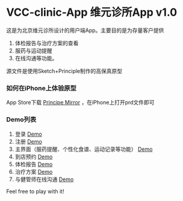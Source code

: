 # VCC-clinic-App 维元诊所App v1.0
这是为北京维元诊所设计的用户端App。主要目的是为存量客户提供
1. 体检报告与治疗方案的查看
2. 服药与运动提醒
3. 在线沟通等功能。


源文件是使用Sketch+Principle制作的高保真原型


### 如何在iPhone上体验原型
App Store下载 [Principe Mirror](https://itunes.apple.com/us/app/principle-mirror/id991911319?mt=8) ，在iPhone上打开prd文件即可

### Demo列表
1. 登录  [Demo](https://github.com/shawnyeung/VCC-clinic-App/blob/master/Demo/1-%E7%99%BB%E5%BD%95-login.gif)
2. 注册 [Demo](https://github.com/shawnyeung/VCC-clinic-App/blob/master/Demo/2-%E6%B3%A8%E5%86%8C-signup.gif)
3. 主界面（服药提醒、个性化食谱、运动记录等功能） [Demo](https://github.com/shawnyeung/VCC-clinic-App/blob/master/Demo/3-%E4%BB%8A%E6%97%A5-today.gif)
4. 到店预约 [Demo](https://github.com/shawnyeung/VCC-clinic-App/blob/master/Demo/4-%E9%A2%84%E7%BA%A6-appointment.gif)
5. 体检报告 [Demo](https://github.com/shawnyeung/VCC-clinic-App/blob/master/Demo/5-%20%E4%BD%93%E6%A3%80%E6%8A%A5%E5%91%8A-medical%20report.gif)
6. 治疗方案 [Demo](https://github.com/shawnyeung/VCC-clinic-App/blob/master/Demo/6-%E5%B9%B2%E9%A2%84%E6%B2%BB%E7%96%97%E6%96%B9%E6%A1%88-%20treatment%20protocol.gif)
7. 与健管师在线沟通 [Demo](https://github.com/shawnyeung/VCC-clinic-App/blob/master/Demo/7-%E4%BA%92%E5%8A%A8-interaction.gif)


Feel free to play with it!
